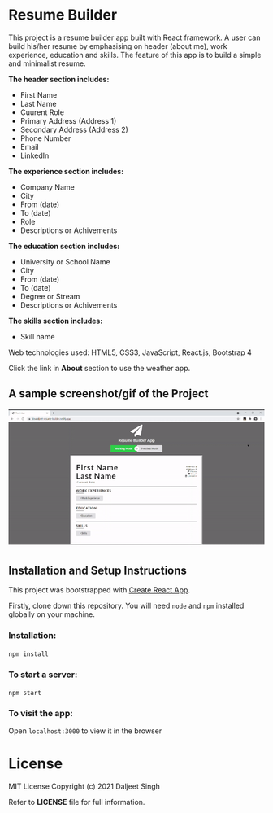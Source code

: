 # Resume Builder

This project is a resume builder app built with React framework. A user can build his/her resume by emphasising on header (about me), work experience, education and skills. The feature of this app is to build a simple and minimalist resume.

**The header section includes:**
- First Name
- Last Name
- Cuurent Role
- Primary Address (Address 1)
- Secondary Address (Address 2)
- Phone Number
- Email
- LinkedIn

**The experience section includes:**
- Company Name
- City
- From (date)
- To (date)
- Role
- Descriptions or Achivements

**The education section includes:**
- University or School Name
- City
- From (date)
- To (date)
- Degree or Stream
- Descriptions or Achivements

**The skills section includes:**
- Skill name

Web technologies used: HTML5, CSS3, JavaScript, React.js, Bootstrap 4

Click the link in **About** section to use the weather app.

## A sample screenshot/gif of the Project

![Screesshot of default](https://github.com/Dev-Daljeet/Screenshots/blob/master/ResumeBuilder/default.gif?raw=true)

## Installation and Setup Instructions

This project was bootstrapped with [Create React App](https://github.com/facebook/create-react-app). 

Firstly, clone down this repository. You will need `node` and `npm` installed globally on your machine. 

### Installation:

`npm install`   

### To start a server:

`npm start`  

### To visit the app:

Open `localhost:3000` to view it in the browser  

# License
MIT License
Copyright (c) 2021 Daljeet Singh

Refer to **LICENSE** file for full information.
